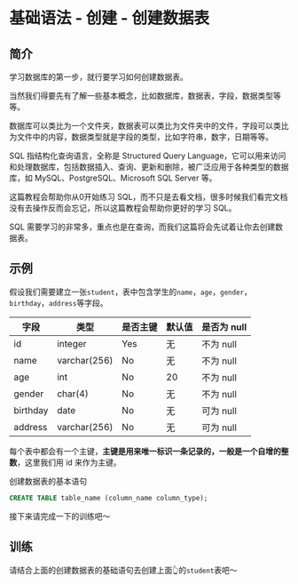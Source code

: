 # 基础语法 - 创建 - 创建数据表

## 简介

学习数据库的第一步，就行要学习如何创建数据表。

当然我们得要先有了解一些基本概念，比如数据库，数据表，字段，数据类型等等。

数据库可以类比为一个文件夹，数据表可以类比为文件夹中的文件，字段可以类比为文件中的内容，数据类型就是字段的类型，比如字符串，数字，日期等等。

SQL 指结构化查询语言，全称是 Structured Query Language，它可以用来访问和处理数据库，包括数据插入、查询、更新和删除，被广泛应用于各种类型的数据库，如 MySQL、PostgreSQL、Microsoft SQL Server 等。

这篇教程会帮助你从0开始练习 SQL，而不只是去看文档，很多时候我们看完文档没有去操作反而会忘记，所以这篇教程会帮助你更好的学习 SQL。

SQL 需要学习的非常多，重点也是在查询，而我们这篇将会先试着让你去创建数据表。

## 示例

假设我们需要建立一张`student`，表中包含学生的`name`，`age`，`gender`，`birthday`，`address`等字段。

| 字段     | 类型         | 是否主键 | 默认值 | 是否为 null |
| -------- | ------------ | -------- | ------ | ----------- |
| id       | integer      | Yes      | 无     | 不为 null   |
| name     | varchar(256) | No       | 无     | 不为 null   |
| age      | int          | No       | 20     | 不为 null   |
| gender   | char(4)      | No       | 无     | 不为 null   |
| birthday | date         | No       | 无     | 可为 null   |
| address  | varchar(256) | No       | 无     | 可为 null   |

每个表中都会有一个主键，**主键是用来唯一标识一条记录的，一般是一个自增的整数**，这里我们用 id 来作为主键。

创建数据表的基本语句

```sql
CREATE TABLE table_name (column_name column_type);
```

接下来请完成一下的训练吧～

## 训练
请结合上面的创建数据表的基础语句去创建上面👆的`student`表吧～


